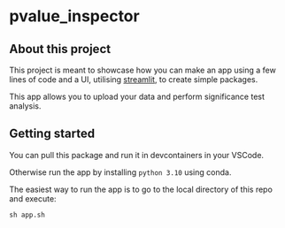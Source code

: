 # pvalue_inspector


## About this project

This project is meant to showcase how you can make an app using a few lines of code and a UI, utilising [streamlit](https://streamlit.io), to create simple packages.

This app allows you to upload your data and perform significance test analysis.

## Getting started

You can pull this package and run it in devcontainers in your VSCode.

Otherwise run the app by installing `python 3.10` using conda.

The easiest way to run the app is to go to the local directory of this repo and execute:

```console
sh app.sh
```